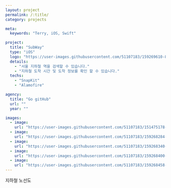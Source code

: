 ```yaml
---
layout: project
permalink: /:title/
category: projects

meta:
  keywords: "Terry, iOS, Swift"

project:
  title: "SubWay"
  type: "iOS"
  logo: "https://user-images.githubusercontent.com/51107183/159269610-801285b7-e927-4112-870a-654b30265a50.png"
  details:
    - "서울 지하철 역을 검색할 수 있습니다."
    - "지하철 도착 시간 및 도착 정보를 확인 할 수 있습니다."
  techs:
    - "SnapKit"
    - "Alamofire"

agency:
  title: "Go gitHub"
  url: ""
  year: ""

images:
  - image:
    url: "https://user-images.githubusercontent.com/51107183/151475178-59bb75d4-113e-4c76-b60f-972d17f5b008.gif"
  - image:
    url: "https://user-images.githubusercontent.com/51107183/159268284-fc0200ae-30eb-4f94-a2c9-13e4e82662c1.png"
  - image:
    url: "https://user-images.githubusercontent.com/51107183/159268340-5d14e85f-6472-4dcc-bd25-3d78affedea9.png"
  - image:
    url: "https://user-images.githubusercontent.com/51107183/159268400-4041adde-22e6-402f-b94c-e8d54c7327fa.png"
  - image:
    url: "https://user-images.githubusercontent.com/51107183/159268458-44825bb4-8a7f-4d71-8a34-5770306e7852.png"
---
```

지하철 노선도